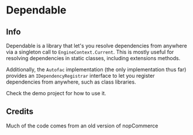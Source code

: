 # Dependable

## Info

Dependable is a library that let's you resolve dependencies from anywhere via a singleton call to `EngineContext.Current`. This is mostly useful for resolving dependencies in static classes, including extensions methods.

Additionally, the `Autofac` implementation (the only implementation thus far) provides an `IDependencyRegistrar` interface to let you register dependencies from anywhere, such as class libraries.

Check the demo project for how to use it.

## Credits

Much of the code comes from an old version of nopCommerce